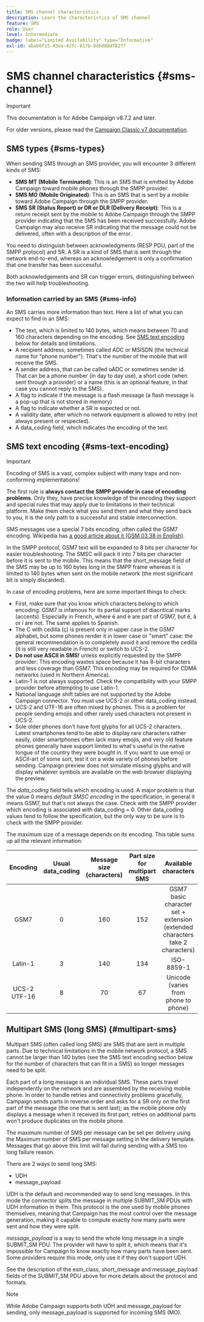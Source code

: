 ```yaml
---
title: SMS channel characteristics
description: Learn the characteristics of SMS channel
feature: SMS
role: User
level: Intermediate
badge: label="Limited Availability" type="Informative"
exl-id: abab6f15-43ea-42fc-817b-8dbd88df82f7
---
```

# SMS channel characteristics {#sms-channel}

>[!IMPORTANT]
>
>This documentation is for Adobe Campaign v8.7.2 and later.
>
>For older versions, please read the [Campaign Classic v7 documentation](https://experienceleague.adobe.com/en/docs/campaign-classic/using/sending-messages/sending-messages-on-mobiles/sms-protocol).


## SMS types {#sms-types}

When sending SMS through an SMS provider, you will encounter 3 different kinds of SMS:

* **SMS MT (Mobile Terminated)**: This is an SMS that is emitted by Adobe Campaign toward mobile phones through the SMPP provider.
* **SMS MO (Mobile Originated)**: This is an SMS that is sent by a mobile toward Adobe Campaign through the SMPP provider.
* **SMS SR (Status Report) or DR or DLR (Delivery Receipt)**: This is a return receipt sent by the mobile to Adobe Campaign through the SMPP provider indicating that the SMS has been received successfully. Adobe Campaign may also receive SR indicating that the message could not be delivered, often with a description of the error.

You need to distinguish between acknowledgments (RESP PDU, part of the SMPP protocol) and SR. A SR is a kind of SMS that is sent through the network end-to-end, whereas an acknowledgement is only a confirmation that one transfer has been successful. 

Both acknowledgements and SR can trigger errors, distinguishing between the two will help troubleshooting.

### Information carried by an SMS  {#sms-info}

An SMS carries more information than text. Here a list of what you can expect to find in an SMS:

* The text, which is limited to 140 bytes, which means between 70 and 160 characters depending on the encoding. See [SMS text encoding](#sms-text-encoding) below for details and limitations.
* A recipient address, sometimes called ADC or MSISDN (the technical name for "phone number"). That's the number of the mobile that will receive the SMS.
* A sender address, that can be called oADC or sometimes sender id. That can be a phone number (in day to day use), a short code (when sent through a provider) or a name (this is an optional feature, in that case you cannot reply to the SMS).
* A flag to indicate if the message is a flash message (a flash message is a pop-up that is not stored in memory)
* A flag to indicate whether a SR is expected or not.
* A validity date, after which no network equipment is allowed to retry (not always present or respected).
* A data_coding field, which indicates the encoding of the text.

## SMS text encoding {#sms-text-encoding}

>[!IMPORTANT]
>
>Encoding of SMS is a vast, complex subject with many traps and non-conforming implementations!

The first rule is **always contact the SMPP provider in case of encoding problems**. Only they, have precise knowledge of the encoding they support and special rules that may apply due to limitations in their technical platform. Make them check what you send them and what they send back to you, it is the only path to a successful and stable interconnection.

SMS messages use a special 7 bits encoding, often called the GSM7 encoding.  Wikipedia has [a good article about it (GSM 03.38 in English)](https://en.wikipedia.org/wiki/GSM_03.38).

In the SMPP protocol, GSM7 text will be expanded to 8 bits per character for easier troubleshooting. The SMSC will pack it into 7 bits per character before it is sent to the mobile. This means that the short_message field of the SMS may be up to 160 bytes long in the SMPP frame whereas it is limited to 140 bytes when sent on the mobile network (the most significant bit is simply discarded).

In case of encoding problems, here are some important things to check:
* First, make sure that you know which characters belong to which encoding. GSM7 is infamous for its partial support of diacritical marks (accents). Especially in French, where é and è are part of GSM7, but ê, â or ï are not. The same applies to Spanish.
* The C with cedilla (ç) is present only in upper case in the GSM7 alphabet, but some phones render it in lower case or "smart" case: the general recommendation is to completely avoid it and remove the cedilla (it is still very readable in French) or switch to UCS-2.
* **Do not use ASCII in SMS!** unless explicitly requested by the SMPP provider: This encoding wastes space because it has 8-bit characters and less coverage than GSM7. This encoding may be required for CDMA networks (used in Northern America).
* Latin-1 is not always supported. Check the compatibility with your SMPP provider before attempting to use Latin-1.
* National language shift tables are not supported by the Adobe Campaign connector. You must use UCS-2 or other data_coding instead.
* UCS-2 and UTF-16 are often mixed by phones. This is a problem for people sending emojis and other rarely used characters not present in UCS-2.
* Sole older phones don't have font glyphs for all UCS-2 characters. Latest smartphones tend to be able to display rare characters rather easily, older smartphones often lack many emojis, and very old feature phones generally have support limited to what's useful in the native tongue of the country they were bought in. If you want to use emoji or ASCII-art of some sort, test it on a wide variety of phones before sending. Campaign preview does not simulate missing glyphs and will display whatever symbols are available on the web browser displaying the preview.

The *data_coding* field tells which encoding is used. A major problem is that the value 0 means *default SMSC encoding* in the specification, in general it means GSM7, but that's not always the case. Check with the SMPP provider which encoding is associated with data_coding = 0. Other data_coding values tend to follow the specification, but the only way to be sure is to check with the SMPP provider.

The maximum size of a message depends on its encoding. This table sums up all the relevant information:

| Encoding | Usual data_coding | Message size (characters) | Part size for multipart SMS | Available characters | 
|:-:|:-:|:-:|:-:|:-:|  
| GSM7 | 0 | 160 | 152 | GSM7 basic character set + extension (extended characters take 2 characters) | 
| Latin-1 | 3 | 140| 134 | ISO-8859-1 | 
| UCS-2 UTF-16 | 8 | 70 | 67 | Unicode (varies from phone to phone) | 

## Multipart SMS (long SMS) {#multipart-sms}

Multipart SMS (often called long SMS) are SMS that are sent in multiple parts. Due to technical limitations in the mobile network protocol, a SMS cannot be larger than 140 bytes (see the SMS text encoding section below for the number of characters that can fit in a SMS) so longer messages need to be split.

Each part of a long message is an individual SMS. These parts travel independently on the network and are assembled by the receiving mobile phone. In order to handle retries and connectivity problems gracefully, Campaign sends parts in reverse order and asks for a SR only on the first part of the message (the one that is sent last); as the mobile phone only displays a message when it received its first part, retries on additional parts won't produce duplicates on the mobile phone.

The maximum number of SMS per message can be set per delivery using the Maximum number of SMS per message setting in the delivery template. Messages that go above this limit will fail during sending with a SMS too long failure reason.

There are 2 ways to send long SMS:

* UDH
* message_payload

UDH is the default and recommended way to send long messages. In this mode the connector splits the message in multiple SUBMIT_SM PDUs with UDH information in them. This protocol is the one used by mobile phones themselves, meaning that Campaign has the most control over the message generation, making it capable to compute exactly how many parts were sent and how they were split.

*message_payload* is a way to send the whole long message in a single SUBMIT_SM PDU. The provider will have to split it, which means that it's impossible for Campaign to know exactly how many parts have been sent. Some providers require this mode, only use it if they don't support UDH.

See the description of the esm_class, short_message and message_payload fields of the SUBMIT_SM PDU above for more details about the protocol and formats.

>[!NOTE]
>
>While Adobe Campaign supports both UDH and message_payload for sending, only message_payload is supported for incoming SMS (MO).
